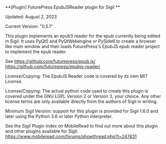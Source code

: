 **[Plugin] FuturePress EpubJSReader plugin for Sigil **

Updated: August 2, 2023

Current Version: "0.5.1"

This plugin implements an epub3 reader for the epub currently being edited in Sigil.
It uses PyQt5 and PyQtWebengine or PySide6 to create a browser like main window and then loads
FuturePress's EpubJS epub reader project to implement the epub reader.

See https://github.com/futurepress/epub.js/
    https://github.com/futurepress/epubjs-reader/

License/Copying: The EpubJS Reader code is covered by its own MIT License.

License/Copying: The actual python code used to create this plugin is covered under the GNU LGPL Version 2 or Version 3, your choice.  Any other license terms are only available directly from the authors of Sigil in writing.

Minimum Sigil Version: support for this plugin is provided for Sigil 1.6.0 and later using the Python 3.6 or later Python interpreter.


See the Sigil Plugin Index on MobileRead to find out more about this plugin and other plugins available for Sigil:
https://www.mobileread.com/forums/showthread.php?t=247431

